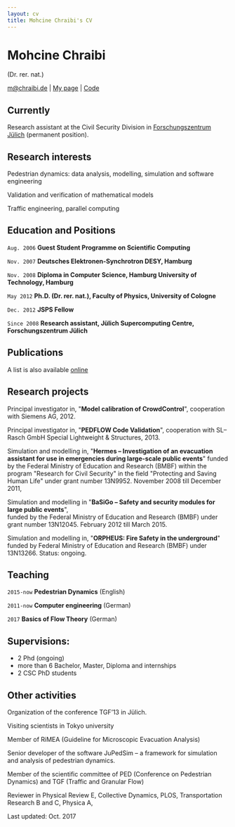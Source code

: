 ```yaml
---
layout: cv
title: Mohcine Chraibi's CV
---
```

# Mohcine Chraibi
(Dr. rer. nat.)

<div id="webaddress">
<a href="m@chraibi.de">m@chraibi.de</a>
| <a href="http://www.chraibi.de">My page</a>
| <a href="https://github.com/chraibi">Code</a>
</div>


## Currently

Research assistant at the Civil Security Division in [Forschungszentrum Jülich](http://www.fz-juelich.de/ias/jsc/cst) (permanent position).

## Research interests

Pedestrian dynamics: data analysis, modelling, simulation and software engineering

Validation and verification of mathematical models

Traffic engineering, parallel computing

## Education and Positions

`Aug. 2006`
__Guest Student Programme on Scientific Computing__

`Nov. 2007`
__Deutsches Elektronen-Synchrotron DESY, Hamburg__

`Nov. 2008`
__Diploma in Computer Science, Hamburg University of Technology, Hamburg__

`May 2012`
__Ph.D. (Dr. rer. nat.), Faculty of Physics, University of Cologne__

`Dec. 2012`
__JSPS Fellow__

`Since 2008` 
__Research assistant, Jülich Supercomputing Centre, Forschungszentrum Jülich__

<!-- ## Awards -->

<!-- `2012` -->
<!-- President, *Royal Society*, London, UK -->



## Publications

A list is also available [online](http://www.fz-juelich.de/ias/jsc/EN/AboutUs/Staff/personalItems/chraibi_m-publications.html;nn=362224) 

## Research projects

Principal investigator in, "__Model calibration of CrowdControl__", cooperation with Siemens AG, 2012.  

Principal investigator in, "__PEDFLOW Code Validation__", cooperation with SL–Rasch GmbH Special Lightweight & Structures, 2013.  

Simulation and modelling in, "__Hermes – Investigation of an evacuation assistant for use in emergencies 
  during large-scale public events__" funded by the Federal Ministry of Education and Research (BMBF) 
   within the program "Research for Civil Security" in the field "Protecting and Saving Human Life" under grant number 
   13N9952. November 2008 till December 2011,  
   
Simulation and modelling in "__BaSiGo – Safety and security modules for large public events__",   
  funded by the Federal Ministry of Education and Research (BMBF) under grant number 13N12045. February 2012 till March 2015.  
  
Simulation and modelling in, "__ORPHEUS: Fire Safety in the underground__"   
  funded by Federal Ministry of Education and Research (BMBF) under 13N13266. Status: ongoing.

## Teaching 

`2015-now` 
__Pedestrian Dynamics__ (English)

`2011-now` 
__Computer engineering__ (German)

`2017`
__Basics of Flow Theory__ (German)

## Supervisions:

- 2 Phd (ongoing)
- more than 6 Bachelor, Master, Diploma and internships
- 2 CSC PhD students

## Other activities

Organization of the conference TGF’13 in Jülich.

Visiting scientists in Tokyo university

Member of RiMEA (Guideline for Microscopic Evacuation Analysis)

Senior developer of the software JuPedSim – a framework for simulation and analysis of pedestrian dynamics.

Member of the scientific committee of PED (Conference on Pedestrian Dynamics) and TGF (Traffic and Granular Flow)

Reviewer in Physical Review E, Collective Dynamics, PLOS, Transportation Research B and C, Physica A,




<div id="webaddress" align="left">
Last updated: Oct. 2017
</div>




